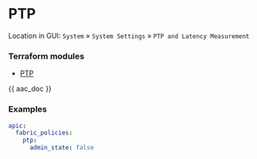# PTP

Location in GUI:
`System` » `System Settings` » `PTP and Latency Measurement`

### Terraform modules

* [PTP](https://registry.terraform.io/modules/netascode/ptp/aci/latest)

{{ aac_doc }}

### Examples

```yaml
apic:
  fabric_policies:
    ptp: 
      admin_state: false
```

